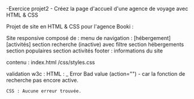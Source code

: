  -Exercice projet2 -
Créez la page d'accueil d'une agence de voyage avec HTML & CSS

Projet de site en HTML & CSS pour l'agence Booki :

Site responsive composé de :
    menu de navigation : [hébergement][activités] 
    section recherche (inactive) avec filtre 
    section hébergements
    section populaires
    section activités
    footer : informations du site

contenu :
    index.html
    /css/styles.css

validation w3c :
    HTML :
        _ Error Bad value (action="") - 
        car la fonction de recherche pas encore active. 

    CSS : Aucune erreur trouvée.